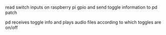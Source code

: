 read switch inputs on raspberry pi gpio and send toggle information to pd 
patch

pd receives toggle info and plays audio files according to which toggles 
are on/off
